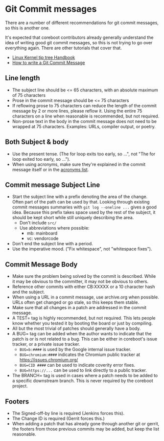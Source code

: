 # Git Commit messages

There are a number of different recommendations for git commit
messages, so this is another one.

It's expected that coreboot contributors already generally understand
the idea of writing good git commit messages, so this is not trying
to go over everything again. There are other tutorials that cover that.

- [Linux Kernel tip tree Handbook](https://www.kernel.org/doc/html/latest/process/maintainer-tip.html#patch-subject)
- [How to write a Git Commit Message](https://cbea.ms/git-commit/)

## Line length

- The subject line should be <= 65 characters, with an absolute maximum
  of 75 characters
- Prose in the commit message should be <= 75 characters
- If reflowing prose to 75 characters can reduce the length of the
  commit message by 2 or more lines, please reflow it. Using the entire
  75 characters on a line when reasonable is recommended, but not
  required.
- Non-prose text in the body in the commit message does not need to be
  wrapped at 75 characters. Examples: URLs, compiler output, or poetry.

## Both Subject & body

- Use the present tense. (The for loop exits too early, so ...", not
 "The for loop exited too early, so ...").
- When using acronyms, make sure they're explained in the commit
  message itself or in the [acronyms list](https://doc.coreboot.org/acronyms.html).

## Commit message Subject Line

- Start the subject line with a prefix denoting the area of the change.
  Often part of the path can be used by that. Looking through existing
  commit messages summaries with `git log --oneline ...` gives a good
  idea. Because this prefix takes space used by the rest of the subject,
  it should be kept short while still uniquely describing the area.
  - Don't include `src/`
  - Use abbreviations where possible:
    - mb: mainboard
    - vc: vendorcode
- Don't end the subject line with a period.
- Use the imperative mood. ("Fix whitespace", not "whitespace fixes").

## Commit Message Body

- Make sure the problem being solved by the commit is described. While
  it may be obvious to the committer, it may not be obvious to others.
- Reference other commits with either CB:XXXXX or a 10 character hash
  and the subject.
- When using a URL in a commit message, use archive.org when possible.
  URLs often get changed or go stale, so this keeps them stable.
- Make sure that all changes in a patch are addressed in the commit
  message.
- A TEST= tag is highly recommended, but not required. This lets people
  know whether you tested it by booting the board or just by compiling.
- All but the most trivial of patches should generally have a body.
- A BUG= tag can be added when the author wants to indicate that the
  patch is or is not related to a bug. This can be either in coreboot's
  issue tracker, or a private issue tracker.
    - `BUG=b:####` is used by the Google internal issue tracker.
    - `BUG=chromium:####` indicates the Chromium public tracker at
      https://issues.chromium.org/
    - `BUG=CID ####` can be used to indicate coverity error fixes.
    - `BUG=https://...` can be used to link directly to a public
      tracker.
- The BRANCH= tag is used in cases where a patch needs to be added to a
  specific downstream branch. This is never required by the coreboot
  project.

## Footers

- The Signed-off-by line is required (Jenkins forces this).
- The Change ID is required (Gerrit forces this.)
- When adding a patch that has already gone through another git or
  gerrit, the footers from those previous commits may be added, but
  keep the list reasonable.
